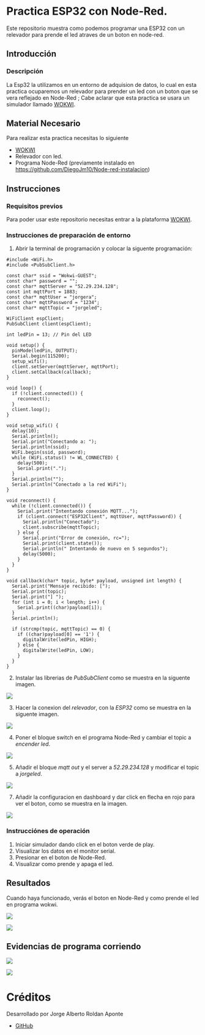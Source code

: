 # Practica ESP32 con Node-Red.
Este repositorio muestra como podemos programar una ESP32 con un relevador para prende el led atraves de un boton en node-red.

## Introducción

### Descripción

La Esp32 la utilizamos en un entorno de adquision de datos, lo cual en esta practica ocuparemos un relevador para prender un led con un boton que se vera reflejado en Node-Red ; Cabe aclarar que esta practica se usara un simulador llamado [WOKWI](https://https://wokwi.com/).


## Material Necesario

Para realizar esta practica necesitas lo siguiente

- [WOKWI](https://https://wokwi.com/)
- Relevador con led.
- Programa Node-Red (previamente instalado en https://github.com/DiegoJm10/Node-red-instalacion)



## Instrucciones

### Requisitos previos

Para poder usar este repositorio necesitas entrar a la plataforma [WOKWI](https://https://wokwi.com/).


### Instrucciones de preparación de entorno 

1. Abrir la terminal de programación y colocar la siguente programación:

```
#include <WiFi.h>
#include <PubSubClient.h>

const char* ssid = "Wokwi-GUEST";
const char* password = "";
const char* mqttServer = "52.29.234.128";
const int mqttPort = 1883;
const char* mqttUser = "jorgera";
const char* mqttPassword = "1234";
const char* mqttTopic = "jorgeled";

WiFiClient espClient;
PubSubClient client(espClient);

int ledPin = 13; // Pin del LED

void setup() {
  pinMode(ledPin, OUTPUT);
  Serial.begin(115200);
  setup_wifi();
  client.setServer(mqttServer, mqttPort);
  client.setCallback(callback);
}

void loop() {
  if (!client.connected()) {
    reconnect();
  }
  client.loop();
}

void setup_wifi() {
  delay(10);
  Serial.println();
  Serial.print("Conectando a: ");
  Serial.println(ssid);
  WiFi.begin(ssid, password);
  while (WiFi.status() != WL_CONNECTED) {
    delay(500);
    Serial.print(".");
  }
  Serial.println("");
  Serial.println("Conectado a la red WiFi");
}

void reconnect() {
  while (!client.connected()) {
    Serial.print("Intentando conexión MQTT...");
    if (client.connect("ESP32Client", mqttUser, mqttPassword)) {
      Serial.println("Conectado");
      client.subscribe(mqttTopic);
    } else {
      Serial.print("Error de conexión, rc=");
      Serial.print(client.state());
      Serial.println(" Intentando de nuevo en 5 segundos");
      delay(5000);
    }
  }
}

void callback(char* topic, byte* payload, unsigned int length) {
  Serial.print("Mensaje recibido: [");
  Serial.print(topic);
  Serial.print("] ");
  for (int i = 0; i < length; i++) {
    Serial.print((char)payload[i]);
  }
  Serial.println();

  if (strcmp(topic, mqttTopic) == 0) {
    if ((char)payload[0] == '1') {
      digitalWrite(ledPin, HIGH);
    } else {
      digitalWrite(ledPin, LOW);
    }
  }
}
```

2. Instalar las librerias de *PubSubClient* como se muestra en la siguente imagen.

![](https://github.com/jroldanap/esp32led/blob/main/libe.png?raw=true)

3. Hacer la conexion del *relevador*, con la *ESP32* como se muestra en la siguente imagen.

![](https://github.com/jroldanap/esp32led/blob/main/relay.png?raw=true)

4. Poner el bloque switch en el programa Node-Red y cambiar el topic a *encender led*.

![](https://github.com/jroldanap/esp32led/blob/main/switch.png?raw=true)



5. Añadir el bloque *mqtt out* y el server a  *52.29.234.128* y modificar el topic a *jorgeled*.

![](https://github.com/jroldanap/esp32led/blob/main/mqtt.png?raw=true)


7. Añadir la configuracion en dashboard y dar click en flecha en rojo para ver el boton, como se muestra en la imagen.

![](https://github.com/jroldanap/esp32led/blob/main/boton.png?raw=true)




### Instrucciónes de operación

1. Iniciar simulador dando click en el boton verde de play.
2. Visualizar los datos en el monitor serial.
3. Presionar en el boton de Node-Red.
4. Visualizar como prende y apaga el led.

## Resultados

Cuando haya funcionado, verás el boton en  Node-Red y como prende el led en programa wokwi.

![](https://github.com/jroldanap/esp32led/blob/main/led%201.png?raw=true)

![](https://github.com/jroldanap/esp32led/blob/main/led2.png?raw=true)




## Evidencias de programa corriendo

![](https://github.com/jroldanap/esp32led/blob/main/led%201.png?raw=true)

![](https://github.com/jroldanap/esp32led/blob/main/led2.png?raw=true)


# Créditos

Desarrollado por Jorge Alberto Roldan Aponte

- [GitHub](https://github.com/jroldanap)